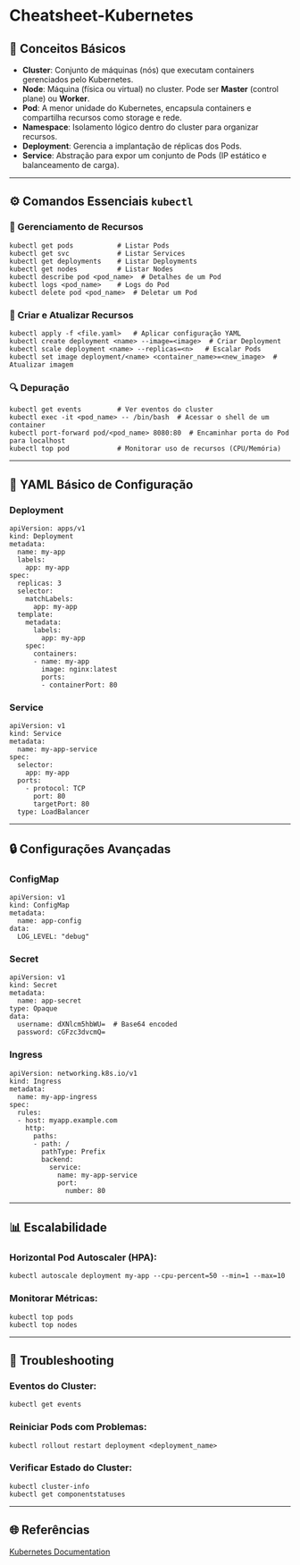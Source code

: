 # Cheatsheet-Kubernetes

## 📘 Conceitos Básicos
- **Cluster**: Conjunto de máquinas (nós) que executam containers gerenciados pelo Kubernetes.
- **Node**: Máquina (física ou virtual) no cluster. Pode ser **Master** (control plane) ou **Worker**.
- **Pod**: A menor unidade do Kubernetes, encapsula containers e compartilha recursos como storage e rede.
- **Namespace**: Isolamento lógico dentro do cluster para organizar recursos.
- **Deployment**: Gerencia a implantação de réplicas dos Pods.
- **Service**: Abstração para expor um conjunto de Pods (IP estático e balanceamento de carga).

---

## ⚙️ Comandos Essenciais `kubectl`

### 📂 Gerenciamento de Recursos

```
kubectl get pods           # Listar Pods
kubectl get svc            # Listar Services
kubectl get deployments    # Listar Deployments
kubectl get nodes          # Listar Nodes
kubectl describe pod <pod_name>  # Detalhes de um Pod
kubectl logs <pod_name>    # Logs do Pod
kubectl delete pod <pod_name>  # Deletar um Pod
```

### 🚀 Criar e Atualizar Recursos

```
kubectl apply -f <file.yaml>   # Aplicar configuração YAML
kubectl create deployment <name> --image=<image>  # Criar Deployment
kubectl scale deployment <name> --replicas=<n>   # Escalar Pods
kubectl set image deployment/<name> <container_name>=<new_image>  # Atualizar imagem
```

### 🔍 Depuração

```
kubectl get events         # Ver eventos do cluster
kubectl exec -it <pod_name> -- /bin/bash  # Acessar o shell de um container
kubectl port-forward pod/<pod_name> 8080:80  # Encaminhar porta do Pod para localhost
kubectl top pod            # Monitorar uso de recursos (CPU/Memória)
```

---

## 📝 YAML Básico de Configuração

### Deployment

```
apiVersion: apps/v1
kind: Deployment
metadata:
  name: my-app
  labels:
    app: my-app
spec:
  replicas: 3
  selector:
    matchLabels:
      app: my-app
  template:
    metadata:
      labels:
        app: my-app
    spec:
      containers:
      - name: my-app
        image: nginx:latest
        ports:
        - containerPort: 80
```

### Service

```
apiVersion: v1
kind: Service
metadata:
  name: my-app-service
spec:
  selector:
    app: my-app
  ports:
    - protocol: TCP
      port: 80
      targetPort: 80
  type: LoadBalancer
```

--- 

## 🔒 Configurações Avançadas

### ConfigMap

```
apiVersion: v1
kind: ConfigMap
metadata:
  name: app-config
data:
  LOG_LEVEL: "debug"
```

### Secret

```
apiVersion: v1
kind: Secret
metadata:
  name: app-secret
type: Opaque
data:
  username: dXNlcm5hbWU=  # Base64 encoded
  password: cGFzc3dvcmQ=
```

### Ingress

```
apiVersion: networking.k8s.io/v1
kind: Ingress
metadata:
  name: my-app-ingress
spec:
  rules:
  - host: myapp.example.com
    http:
      paths:
      - path: /
        pathType: Prefix
        backend:
          service:
            name: my-app-service
            port:
              number: 80
```

---

## 📊 Escalabilidade

### Horizontal Pod Autoscaler (HPA):

```
kubectl autoscale deployment my-app --cpu-percent=50 --min=1 --max=10
```

### Monitorar Métricas:

```
kubectl top pods
kubectl top nodes
```

---

## 🔧 Troubleshooting

### Eventos do Cluster:

```
kubectl get events
```

### Reiniciar Pods com Problemas:

```
kubectl rollout restart deployment <deployment_name>
```

### Verificar Estado do Cluster:

```
kubectl cluster-info
kubectl get componentstatuses
```

---

## 🌐 Referências
[Kubernetes Documentation](https://kubernetes.io/)





